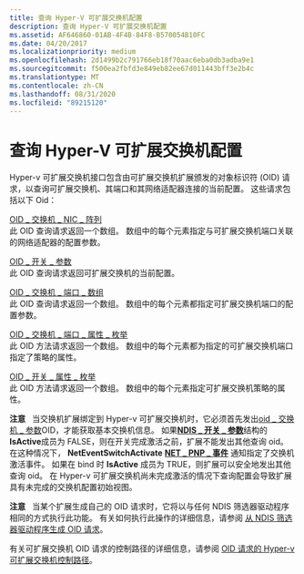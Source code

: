 ```yaml
---
title: 查询 Hyper-V 可扩展交换机配置
description: 查询 Hyper-V 可扩展交换机配置
ms.assetid: AF646860-01AB-4F4B-84F8-B570054B10FC
ms.date: 04/20/2017
ms.localizationpriority: medium
ms.openlocfilehash: 2d1499b2c791766eb18f70aac6eba0db3adba9e1
ms.sourcegitcommit: f500ea2fbfd3e849eb82ee67d011443bff3e2b4c
ms.translationtype: MT
ms.contentlocale: zh-CN
ms.lasthandoff: 08/31/2020
ms.locfileid: "89215120"
---
```

# <a name="querying-the-hyper-v-extensible-switch-configuration"></a>查询 Hyper-V 可扩展交换机配置


Hyper-v 可扩展交换机接口包含由可扩展交换机扩展颁发的对象标识符 (OID) 请求，以查询可扩展交换机、其端口和其网络适配器连接的当前配置。 这些请求包括以下 Oid：

<a href="" id="oid-switch-nic-array"></a>[OID \_ 交换机 \_ NIC \_ 阵列](./oid-switch-nic-array.md)  
此 OID 查询请求返回一个数组。 数组中的每个元素指定与可扩展交换机端口关联的网络适配器的配置参数。

<a href="" id="oid-switch-parameters"></a>[OID \_ 开关 \_ 参数](./oid-switch-parameters.md)  
此 OID 查询请求返回可扩展交换机的当前配置。

<a href="" id="oid-switch-port-array"></a>[OID \_ 交换机 \_ 端口 \_ 数组](./oid-switch-port-array.md)  
此 OID 查询请求返回一个数组。 数组中的每个元素都指定可扩展交换机端口的配置参数。

<a href="" id="oid-switch-port-property-enum"></a>[OID \_ 交换机 \_ 端口 \_ 属性 \_ 枚举](./oid-switch-port-property-enum.md)  
此 OID 方法请求返回一个数组。 数组中的每个元素都为指定的可扩展交换机端口指定了策略的属性。

<a href="" id="oid-switch-property-enum"></a>[OID \_ 开关 \_ 属性 \_ 枚举](./oid-switch-property-enum.md)  
此 OID 方法请求返回一个数组。 数组中的每个元素指定可扩展交换机策略的属性。

**注意**   当交换机扩展绑定到 Hyper-v 可扩展交换机时，它必须首先发出[oid \_ 交换机 \_ 参数](./oid-switch-parameters.md)OID，才能获取基本交换机信息。 如果[**NDIS \_ 开关 \_ 参数**](/windows-hardware/drivers/ddi/ntddndis/ns-ntddndis-_ndis_switch_parameters)结构的**IsActive**成员为 FALSE，则在开关完成激活之前，扩展不能发出其他查询 oid。 在这种情况下， **NetEventSwitchActivate** [**NET \_ PNP \_ 事件**](/windows-hardware/drivers/ddi/ndis/ns-ndis-_net_pnp_event) 通知指定了交换机激活事件。 如果在 bind 时 **IsActive** 成员为 TRUE，则扩展可以安全地发出其他查询 oid。 在 Hyper-v 可扩展交换机尚未完成激活的情况下查询配置会导致扩展具有未完成的交换机配置初始视图。

 

**注意**   当某个扩展生成自己的 OID 请求时，它将以与任何 NDIS 筛选器驱动程序相同的方式执行此功能。 有关如何执行此操作的详细信息，请参阅 [从 NDIS 筛选器驱动程序生成 OID 请求](generating-oid-requests-from-an-ndis-filter-driver.md)。

 

有关可扩展交换机 OID 请求的控制路径的详细信息，请参阅 [OID 请求的 Hyper-v 可扩展交换机控制路径](hyper-v-extensible-switch-control-path-for-oid-requests.md)。

 

